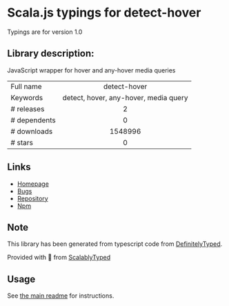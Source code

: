 
# Scala.js typings for detect-hover

Typings are for version 1.0

## Library description:
JavaScript wrapper for hover and any-hover media queries

|                    |                 |
| ------------------ | :-------------: |
| Full name          | detect-hover |
| Keywords           | detect, hover, any-hover, media query |
| # releases         | 2 |
| # dependents       | 0 |
| # downloads        | 1548996 |
| # stars            | 0 |

## Links
- [Homepage](https://github.com/rafgraph/detect-hover#readme)
- [Bugs](https://github.com/rafgraph/detect-hover/issues)
- [Repository](https://github.com/rafgraph/detect-hover)
- [Npm](https://www.npmjs.com/package/detect-hover)
    


## Note
This library has been generated from typescript code from [DefinitelyTyped](https://definitelytyped.org).

Provided with :purple_heart: from [ScalablyTyped](https://github.com/oyvindberg/ScalablyTyped)

## Usage
See [the main readme](../../readme.md) for instructions.


